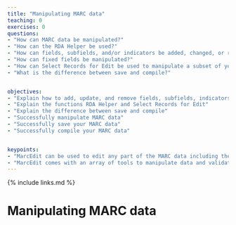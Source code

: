 ```yaml
---
title: "Manipulating MARC data"
teaching: 0
exercises: 0
questions:
- "How can MARC data be manipulated?"
- "How can the RDA Helper be used?"
- "How can fields, subfields, and/or indicators be added, changed, or removed?"
- "How can fixed fields be manipulated?"
- "How can Select Records for Edit be used to manipulate a subset of your MARC file?"
- "What is the difference between save and compile?"


objectives:
- "Explain how to add, update, and remove fields, subfields, indicators, and fixed fields"
- "Explain the functions RDA Helper and Select Records for Edit"
- "Explain the difference between save and compile"
- "Successfully manipulate MARC data"
- "Successfully save your MARC data"
- "Successfully compile your MARC data"


keypoints:
- "MarcEdit can be used to edit any part of the MARC data including the Leader, fixed fields, fields, indicators, subfields and the content in those fields."
- "MarcEdit comes with an array of tools to manipulate data and validate MARC."
---
```


{% include links.md %}


# Manipulating MARC data
